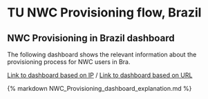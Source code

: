 # TU NWC Provisioning flow, Brazil

##  NWC Provisioning in Brazil dashboard

The following dashboard shows the relevant information about the provisioning process for NWC users in Bra.

[Link to dashboard based on IP](https://10.253.1.11/en-US/app/tugo/nwc_prov?earliest=-60m%40m&latest=now) / [Link to dashboard based on URL](https://mia-splunk.tefcomms.com/en-US/app/tugo/nwc_prov?earliest=-60m%40m&latest=now)

{% markdown NWC_Provisioning_dashboard_explanation.md %}
